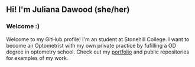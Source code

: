## Hi! I'm Juliana Dawood (she/her)

### Welcome :)

Welcome to my GitHub profile! I'm an student at Stonehill College. I want to become an Optometrist with my own private practice by fufilling a OD degree in optometry school. Check out my [portfolio](https://github.com/jdawood04/portfolio) and public repositories for examples of my work.

<!--
**jdawood04/jdawood04** is a ✨ _special_ ✨ repository because its `README.md` (this file) appears on your GitHub profile.

Here are some ideas to get you started:

- 🔭 I’m currently working on ...
- 🌱 I’m currently learning ...
- 👯 I’m looking to collaborate on ...
- 🤔 I’m looking for help with ...
- 💬 Ask me about ...
- 📫 How to reach me: ...
- 😄 Pronouns: ...
- ⚡ Fun fact: ...
-->
